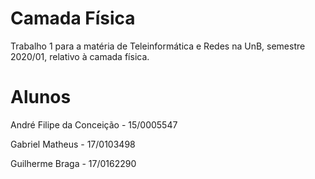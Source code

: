 # Camada Física

Trabalho 1 para a matéria de Teleinformática e Redes na UnB, semestre 2020/01, relativo à camada física. 

# Alunos

André Filipe da Conceição - 15/0005547

Gabriel Matheus - 17/0103498

Guilherme Braga - 17/0162290

